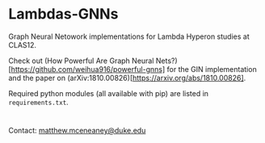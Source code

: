 # Lambdas-GNNs

Graph Neural Netowork implementations for Lambda Hyperon studies at CLAS12.

Check out (How Powerful Are Graph Neural Nets?)[https://github.com/weihua916/powerful-gnns] for the GIN implementation and the paper on (arXiv:1810.00826)[https://arxiv.org/abs/1810.00826].

Required python modules (all available with pip) are listed in `requirements.txt`.

#

Contact: matthew.mceneaney@duke.edu